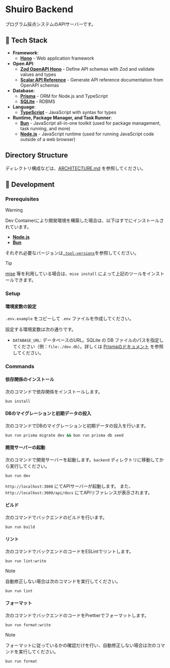 # Shuiro Backend

プログラム採点システムのAPIサーバーです。

## 🤖 Tech Stack

- **Framework**:
  - [**Hono**](https://hono.dev/) - Web application framework
- **Open API**:
  - [**Zod OpenAPI Hono**](https://github.com/honojs/middleware/tree/main/packages/zod-openapi) - Define API schemas with Zod and validate values and types
  - [**Scalar API Reference**](https://github.com/scalar/scalar/tree/main/packages/hono-api-reference) - Generate API reference documentation from OpenAPI schemas
- **Database**:
  - [**Prisma**](https://www.prisma.io/) - ORM for Node.js and TypeScript
  - [**SQLite**](https://www.sqlite.org/) - RDBMS
- **Language**:
  - [**TypeScript**](https://www.typescriptlang.org/) - JavaScript with syntax for types
- **Runtime, Package Manager, and Task Runner**:
  - [**Bun**](https://bun.sh/) - JavaScript all-in-one toolkit (used for package management, task running, and more)
  - [**Node.js**](https://nodejs.org/) - JavaScript runtime (used for running JavaScript code outside of a web browser)

## Directory Structure

ディレクトリ構成などは、[ARCHITECTURE.md](./ARCHITECTURE.md) を参照してください。

## 🚀 Development

### Prerequisites

> [!warning]
> Dev Containerにより開発環境を構築した場合は、以下はすでにインストールされています。

- [**Node.js**](https://nodejs.org/)
- [**Bun**](https://bun.sh/)

それぞれ必要なバージョンは[`.tool-versions`](../.tool-versions)を参照してください。

<!-- prettier-ignore -->
> [!tip]
> [mise](https://mise.jdx.dev/) 等を利用している場合は、`mise install` によって上記のツールをインストールできます。

### Setup

#### 環境変数の設定

`.env.example` をコピーして `.env` ファイルを作成してください。

設定する環境変数は次の通りです。

- `DATABASE_URL`: データベースのURL。SQLite の DB ファイルのパスを指定してください（例：`file:./dev.db`）。詳しくは [Prismaのドキュメント](https://www.prisma.io/docs/concepts/database-connectors/sqlite) を参照してください。

### Commands

#### 依存関係のインストール

次のコマンドで依存関係をインストールします。

```sh
bun install
```

#### DBのマイグレーションと初期データの投入

次のコマンドでDBのマイグレーションと初期データの投入を行います。

```sh
bun run prisma migrate dev && bun run prisma db seed
```

#### 開発サーバーの起動

次のコマンドで開発サーバーを起動します。`backend` ディレクトリに移動してから実行してください。

```sh
bun run dev
```

`http://localhost:3000` にてAPIサーバーが起動します。
また、`http://localhost:3000/api/docs` にてAPIリファレンスが表示されます。

#### ビルド

次のコマンドでバックエンドのビルドを行います。

```sh
bun run build
```

#### リント

次のコマンドでバックエンドのコードをESLintでリントします。

```sh
bun run lint:write
```

> [!note]
> 自動修正しない場合は次のコマンドを実行してください。
>
> ```sh
> bun run lint
> ```

#### フォーマット

次のコマンドでバックエンドのコードをPrettierでフォーマットします。

```sh
bun run format:write
```

> [!note]
>
> フォーマットに従っているかの確認だけを行い、自動修正しない場合は次のコマンドを実行してください。
>
> ```sh
> bun run format
> ```
